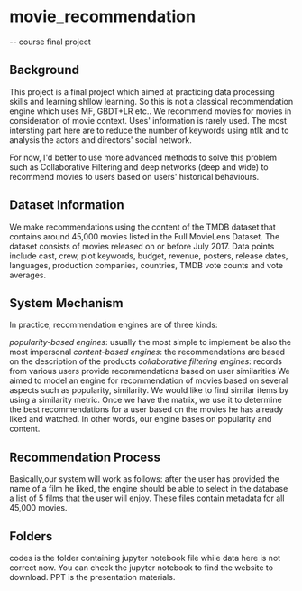 # movie_recommendation
-- course final project

## Background
This project is a final project which aimed at practicing data processing skills and learning shllow learning.
So this is not a classical recommendation engine which uses MF, GBDT+LR etc.. We recommend movies for movies in consideration of movie context. Uses' information is rarely used.
The most intersting part here are to reduce the number of keywords using ntlk and to analysis the actors and directors' social network. 

For now, I'd better to use more advanced methods to solve this problem such as Collaborative Filtering and deep networks (deep and wide) to recommend movies to users based on users' historical behaviours.

## Dataset Information
We make recommendations using the content of the TMDB dataset that contains around 45,000 movies listed in the Full MovieLens Dataset. The dataset consists of movies released on or before July 2017. Data points include cast, crew, plot keywords, budget, revenue, posters, release dates, languages, production companies, countries, TMDB vote counts and vote averages.

## System Mechanism
In practice, recommendation engines are of three kinds:

*popularity-based engines*: usually the most simple to implement be also the most impersonal
*content-based engines*: the recommendations are based on the description of the products
*collaborative filtering engines*: records from various users provide recommendations based on user similarities
We aimed to model an engine for recommendation of movies based on several aspects such as popularity, similarity. We would like to find similar items by using a similarity metric. Once we have the matrix, we use it to determine the best recommendations for a user based on the movies he has already liked and watched. In other words, our engine bases on popularity and content.

## Recommendation Process
Basically,our system will work as follows: after the user has provided the name of a film he liked, the engine should be able to select in the database a list of 5 films that the user will enjoy. These files contain metadata for all 45,000 movies.

## Folders
codes is the folder containing jupyter notebook file while data here is not correct now. You can check the jupyter notebook to find the website to download. PPT is the presentation materials.
